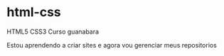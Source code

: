 # html-css
 HTML5 CSS3 Curso guanabara

 
 Estou aprendendo a criar sites e agora vou gerenciar meus repositorios